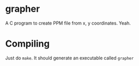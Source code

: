 # grapher
A C program to create PPM file from x, y coordinates. Yeah.

# Compiling
Just do `make`. It should generate an executable called `grapher`
